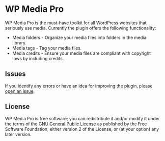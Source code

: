 # WP Media Pro

WP Media Pro is the must-have toolkit for all WordPress websites that seriously use media. Currently the plugin offers the following functionality:

* Media folders - Organize your media files into folders in the media library.
* Media tags - Tag your media files.
* Media credits - Ensure your media files are compliant with copyright laws by including credits.

## Issues
If you identify any errors or have an idea for improving the plugin, please [open an issue](https://github.com/tlovett1/wp-media-pro/issues?state=open).

## License

WP Media Pro is free software; you can redistribute it and/or modify it under the terms of the [GNU General Public License](http://www.gnu.org/licenses/gpl-2.0.html) as published by the Free Software Foundation; either version 2 of the License, or (at your option) any later version.

